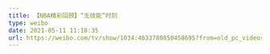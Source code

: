 ```yaml
---
title: 【NBA精彩回顾】“无技能”时刻
type: weibo
date: 2021-05-11 11:18:35
url: https://weibo.com/tv/show/1034:4633780850458695?from=old_pc_videoshow
---
```


<!-- more -->